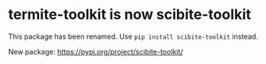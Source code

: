 # termite-toolkit is now scibite-toolkit

This package has been renamed. Use `pip install scibite-toolkit` instead.

New package: https://pypi.org/project/scibite-toolkit/
